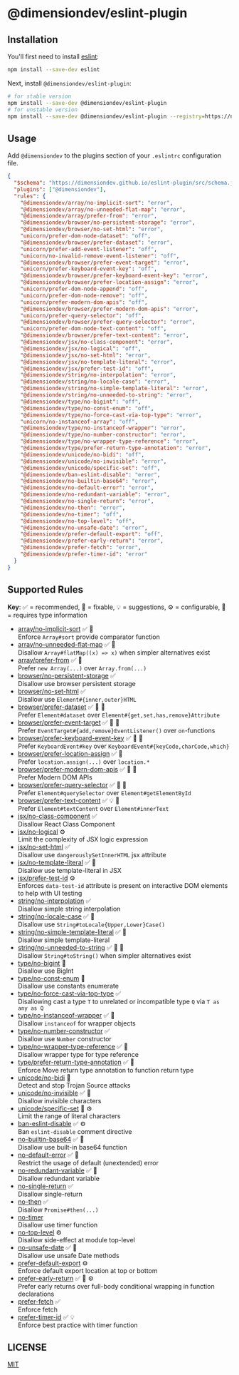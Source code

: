 # @dimensiondev/eslint-plugin

## Installation

You'll first need to install [eslint](https://eslint.org):

```bash
npm install --save-dev eslint
```

Next, install `@dimensiondev/eslint-plugin`:

```bash
# for stable version
npm install --save-dev @dimensiondev/eslint-plugin
# for unstable version
npm install --save-dev @dimensiondev/eslint-plugin --registry=https://npm.dimension.im
```

## Usage

Add `@dimensiondev` to the plugins section of your `.eslintrc` configuration file.

<!-- begin example configure -->

```json
{
  "$schema": "https://dimensiondev.github.io/eslint-plugin/src/schema.json",
  "plugins": ["@dimensiondev"],
  "rules": {
    "@dimensiondev/array/no-implicit-sort": "error",
    "@dimensiondev/array/no-unneeded-flat-map": "error",
    "@dimensiondev/array/prefer-from": "error",
    "@dimensiondev/browser/no-persistent-storage": "error",
    "@dimensiondev/browser/no-set-html": "error",
    "unicorn/prefer-dom-node-dataset": "off",
    "@dimensiondev/browser/prefer-dataset": "error",
    "unicorn/prefer-add-event-listener": "off",
    "unicorn/no-invalid-remove-event-listener": "off",
    "@dimensiondev/browser/prefer-event-target": "error",
    "unicorn/prefer-keyboard-event-key": "off",
    "@dimensiondev/browser/prefer-keyboard-event-key": "error",
    "@dimensiondev/browser/prefer-location-assign": "error",
    "unicorn/prefer-dom-node-append": "off",
    "unicorn/prefer-dom-node-remove": "off",
    "unicorn/prefer-modern-dom-apis": "off",
    "@dimensiondev/browser/prefer-modern-dom-apis": "error",
    "unicorn/prefer-query-selector": "off",
    "@dimensiondev/browser/prefer-query-selector": "error",
    "unicorn/prefer-dom-node-text-content": "off",
    "@dimensiondev/browser/prefer-text-content": "error",
    "@dimensiondev/jsx/no-class-component": "error",
    "@dimensiondev/jsx/no-logical": "off",
    "@dimensiondev/jsx/no-set-html": "error",
    "@dimensiondev/jsx/no-template-literal": "error",
    "@dimensiondev/jsx/prefer-test-id": "off",
    "@dimensiondev/string/no-interpolation": "error",
    "@dimensiondev/string/no-locale-case": "error",
    "@dimensiondev/string/no-simple-template-literal": "error",
    "@dimensiondev/string/no-unneeded-to-string": "error",
    "@dimensiondev/type/no-bigint": "off",
    "@dimensiondev/type/no-const-enum": "off",
    "@dimensiondev/type/no-force-cast-via-top-type": "error",
    "unicorn/no-instanceof-array": "off",
    "@dimensiondev/type/no-instanceof-wrapper": "error",
    "@dimensiondev/type/no-number-constructor": "error",
    "@dimensiondev/type/no-wrapper-type-reference": "error",
    "@dimensiondev/type/prefer-return-type-annotation": "error",
    "@dimensiondev/unicode/no-bidi": "off",
    "@dimensiondev/unicode/no-invisible": "error",
    "@dimensiondev/unicode/specific-set": "off",
    "@dimensiondev/ban-eslint-disable": "error",
    "@dimensiondev/no-builtin-base64": "error",
    "@dimensiondev/no-default-error": "error",
    "@dimensiondev/no-redundant-variable": "error",
    "@dimensiondev/no-single-return": "error",
    "@dimensiondev/no-then": "error",
    "@dimensiondev/no-timer": "off",
    "@dimensiondev/no-top-level": "off",
    "@dimensiondev/no-unsafe-date": "error",
    "@dimensiondev/prefer-default-export": "off",
    "@dimensiondev/prefer-early-return": "error",
    "@dimensiondev/prefer-fetch": "error",
    "@dimensiondev/prefer-timer-id": "error"
  }
}
```

<!-- end example configure -->

## Supported Rules

**Key**:
:white_check_mark: = recommended,
:wrench: = fixable,
:bulb: = suggestions,
:gear: = configurable,
:thought_balloon: = requires type information

<!-- begin rule list -->

- [array/no-implicit-sort][array$no_implicit_sort] :white_check_mark: :thought_balloon:\
  Enforce `Array#sort` provide comparator function
- [array/no-unneeded-flat-map][array$no_unneeded_flat_map] :white_check_mark: :wrench:\
  Disallow `Array#flatMap((x) => x)` when simpler alternatives exist
- [array/prefer-from][array$prefer_from] :white_check_mark: :wrench:\
  Prefer `new Array(...)` over `Array.from(...)`
- [browser/no-persistent-storage][browser$no_persistent_storage] :white_check_mark:\
  Disallow use browser persistent storage
- [browser/no-set-html][browser$no_set_html] :white_check_mark:\
  Disallow use `Element#{inner,outer}HTML`
- [browser/prefer-dataset][browser$prefer_dataset] :white_check_mark: :wrench: :thought_balloon:\
  Prefer `Element#dataset` over `Element#{get,set,has,remove}Attribute`
- [browser/prefer-event-target][browser$prefer_event_target] :white_check_mark: :wrench: :thought_balloon:\
  Prefer `EventTarget#{add,remove}EventListener()` over `on`-functions
- [browser/prefer-keyboard-event-key][browser$prefer_keyboard_event_key] :white_check_mark: :wrench: :thought_balloon:\
  Prefer `KeyboardEvent#key` over `KeyboardEvent#{keyCode,charCode,which}`
- [browser/prefer-location-assign][browser$prefer_location_assign] :white_check_mark: :wrench:\
  Prefer `location.assign(...)` over `location.*`
- [browser/prefer-modern-dom-apis][browser$prefer_modern_dom_apis] :white_check_mark: :wrench: :thought_balloon:\
  Prefer Modern DOM APIs
- [browser/prefer-query-selector][browser$prefer_query_selector] :white_check_mark: :wrench: :thought_balloon:\
  Prefer `Element#querySelector` over `Element#getElementById`
- [browser/prefer-text-content][browser$prefer_text_content] :white_check_mark: :bulb: :thought_balloon:\
  Prefer `Element#textContent` over `Element#innerText`
- [jsx/no-class-component][jsx$no_class_component] :white_check_mark:\
  Disallow React Class Component
- [jsx/no-logical][jsx$no_logical] :gear:\
  Limit the complexity of JSX logic expression
- [jsx/no-set-html][jsx$no_set_html] :white_check_mark:\
  Disallow use `dangerouslySetInnerHTML` jsx attribute
- [jsx/no-template-literal][jsx$no_template_literal] :white_check_mark: :wrench:\
  Disallow use template-literal in JSX
- [jsx/prefer-test-id][jsx$prefer_test_id] :gear:\
  Enforces `data-test-id` attribute is present on interactive DOM elements to help with UI testing
- [string/no-interpolation][string$no_interpolation] :white_check_mark:\
  Disallow simple string interpolation
- [string/no-locale-case][string$no_locale_case] :white_check_mark: :wrench:\
  Disallow use `String#toLocale{Upper,Lower}Case()`
- [string/no-simple-template-literal][string$no_simple_template_literal] :white_check_mark: :wrench:\
  Disallow simple template-literal
- [string/no-unneeded-to-string][string$no_unneeded_to_string] :white_check_mark: :wrench: :thought_balloon:\
  Disallow `String#toString()` when simpler alternatives exist
- [type/no-bigint][type$no_bigint] :thought_balloon:\
  Disallow use BigInt
- [type/no-const-enum][type$no_const_enum] :wrench:\
  Disallow use constants enumerate
- [type/no-force-cast-via-top-type][type$no_force_cast_via_top_type] :white_check_mark:\
  Disallowing cast a type `T` to unrelated or incompatible type `Q` via `T as any as Q`
- [type/no-instanceof-wrapper][type$no_instanceof_wrapper] :white_check_mark: :wrench:\
  Disallow `instanceof` for wrapper objects
- [type/no-number-constructor][type$no_number_constructor] :white_check_mark:\
  Disallow use `Number` constructor
- [type/no-wrapper-type-reference][type$no_wrapper_type_reference] :white_check_mark: :wrench:\
  Disallow wrapper type for type reference
- [type/prefer-return-type-annotation][type$prefer_return_type_annotation] :white_check_mark: :wrench:\
  Enforce Move return type annotation to function return type
- [unicode/no-bidi][unicode$no_bidi] :wrench:\
  Detect and stop Trojan Source attacks
- [unicode/no-invisible][unicode$no_invisible] :white_check_mark: :wrench:\
  Disallow invisible characters
- [unicode/specific-set][unicode$specific_set] :wrench: :gear:\
  Limit the range of literal characters
- [ban-eslint-disable][ban_eslint_disable] :white_check_mark: :gear:\
  Ban `eslint-disable` comment directive
- [no-builtin-base64][no_builtin_base64] :white_check_mark: :wrench:\
  Disallow use built-in base64 function
- [no-default-error][no_default_error] :white_check_mark: :thought_balloon:\
  Restrict the usage of default (unextended) error
- [no-redundant-variable][no_redundant_variable] :white_check_mark: :wrench:\
  Disallow redundant variable
- [no-single-return][no_single_return] :white_check_mark:\
  Disallow single-return
- [no-then][no_then] :white_check_mark:\
  Disallow `Promise#then(...)`
- [no-timer][no_timer] \
  Disallow use timer function
- [no-top-level][no_top_level] :gear:\
  Disallow side-effect at module top-level
- [no-unsafe-date][no_unsafe_date] :white_check_mark: :thought_balloon:\
  Disallow use unsafe Date methods
- [prefer-default-export][prefer_default_export] :gear:\
  Enforce default export location at top or bottom
- [prefer-early-return][prefer_early_return] :white_check_mark: :wrench: :gear:\
  Prefer early returns over full-body conditional wrapping in function declarations
- [prefer-fetch][prefer_fetch] :white_check_mark:\
  Enforce fetch
- [prefer-timer-id][prefer_timer_id] :white_check_mark: :bulb:\
  Enforce best practice with timer function

[array$no_implicit_sort]: https://dimensiondev.github.io/eslint-plugin/src/rules/array/no-implicit-sort
[array$no_unneeded_flat_map]: https://dimensiondev.github.io/eslint-plugin/src/rules/array/no-unneeded-flat-map
[array$prefer_from]: https://dimensiondev.github.io/eslint-plugin/src/rules/array/prefer-from
[browser$no_persistent_storage]: https://dimensiondev.github.io/eslint-plugin/src/rules/browser/no-persistent-storage
[browser$no_set_html]: https://dimensiondev.github.io/eslint-plugin/src/rules/browser/no-set-html
[browser$prefer_dataset]: https://dimensiondev.github.io/eslint-plugin/src/rules/browser/prefer-dataset
[browser$prefer_event_target]: https://dimensiondev.github.io/eslint-plugin/src/rules/browser/prefer-event-target
[browser$prefer_keyboard_event_key]: https://dimensiondev.github.io/eslint-plugin/src/rules/browser/prefer-keyboard-event-key
[browser$prefer_location_assign]: https://dimensiondev.github.io/eslint-plugin/src/rules/browser/prefer-location-assign
[browser$prefer_modern_dom_apis]: https://dimensiondev.github.io/eslint-plugin/src/rules/browser/prefer-modern-dom-apis
[browser$prefer_query_selector]: https://dimensiondev.github.io/eslint-plugin/src/rules/browser/prefer-query-selector
[browser$prefer_text_content]: https://dimensiondev.github.io/eslint-plugin/src/rules/browser/prefer-text-content
[jsx$no_class_component]: https://dimensiondev.github.io/eslint-plugin/src/rules/jsx/no-class-component
[jsx$no_logical]: https://dimensiondev.github.io/eslint-plugin/src/rules/jsx/no-logical
[jsx$no_set_html]: https://dimensiondev.github.io/eslint-plugin/src/rules/jsx/no-set-html
[jsx$no_template_literal]: https://dimensiondev.github.io/eslint-plugin/src/rules/jsx/no-template-literal
[jsx$prefer_test_id]: https://dimensiondev.github.io/eslint-plugin/src/rules/jsx/prefer-test-id
[string$no_interpolation]: https://dimensiondev.github.io/eslint-plugin/src/rules/string/no-interpolation
[string$no_locale_case]: https://dimensiondev.github.io/eslint-plugin/src/rules/string/no-locale-case
[string$no_simple_template_literal]: https://dimensiondev.github.io/eslint-plugin/src/rules/string/no-simple-template-literal
[string$no_unneeded_to_string]: https://dimensiondev.github.io/eslint-plugin/src/rules/string/no-unneeded-to-string
[type$no_bigint]: https://dimensiondev.github.io/eslint-plugin/src/rules/type/no-bigint
[type$no_const_enum]: https://dimensiondev.github.io/eslint-plugin/src/rules/type/no-const-enum
[type$no_force_cast_via_top_type]: https://dimensiondev.github.io/eslint-plugin/src/rules/type/no-force-cast-via-top-type
[type$no_instanceof_wrapper]: https://dimensiondev.github.io/eslint-plugin/src/rules/type/no-instanceof-wrapper
[type$no_number_constructor]: https://dimensiondev.github.io/eslint-plugin/src/rules/type/no-number-constructor
[type$no_wrapper_type_reference]: https://dimensiondev.github.io/eslint-plugin/src/rules/type/no-wrapper-type-reference
[type$prefer_return_type_annotation]: https://dimensiondev.github.io/eslint-plugin/src/rules/type/prefer-return-type-annotation
[unicode$no_bidi]: https://dimensiondev.github.io/eslint-plugin/src/rules/unicode/no-bidi
[unicode$no_invisible]: https://dimensiondev.github.io/eslint-plugin/src/rules/unicode/no-invisible
[unicode$specific_set]: https://dimensiondev.github.io/eslint-plugin/src/rules/unicode/specific-set
[ban_eslint_disable]: https://dimensiondev.github.io/eslint-plugin/src/rules/ban-eslint-disable
[no_builtin_base64]: https://dimensiondev.github.io/eslint-plugin/src/rules/no-builtin-base64
[no_default_error]: https://dimensiondev.github.io/eslint-plugin/src/rules/no-default-error
[no_redundant_variable]: https://dimensiondev.github.io/eslint-plugin/src/rules/no-redundant-variable
[no_single_return]: https://dimensiondev.github.io/eslint-plugin/src/rules/no-single-return
[no_then]: https://dimensiondev.github.io/eslint-plugin/src/rules/no-then
[no_timer]: https://dimensiondev.github.io/eslint-plugin/src/rules/no-timer
[no_top_level]: https://dimensiondev.github.io/eslint-plugin/src/rules/no-top-level
[no_unsafe_date]: https://dimensiondev.github.io/eslint-plugin/src/rules/no-unsafe-date
[prefer_default_export]: https://dimensiondev.github.io/eslint-plugin/src/rules/prefer-default-export
[prefer_early_return]: https://dimensiondev.github.io/eslint-plugin/src/rules/prefer-early-return
[prefer_fetch]: https://dimensiondev.github.io/eslint-plugin/src/rules/prefer-fetch
[prefer_timer_id]: https://dimensiondev.github.io/eslint-plugin/src/rules/prefer-timer-id

<!-- end rule list -->

## LICENSE

[MIT](LICENSE)
